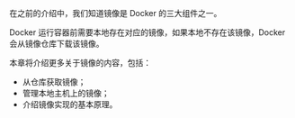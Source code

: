 在之前的介绍中，我们知道镜像是 Docker 的三大组件之一。

Docker 运行容器前需要本地存在对应的镜像，如果本地不存在该镜像，Docker 会从镜像仓库下载该镜像。

本章将介绍更多关于镜像的内容，包括：

- 从仓库获取镜像；
- 管理本地主机上的镜像；
- 介绍镜像实现的基本原理。